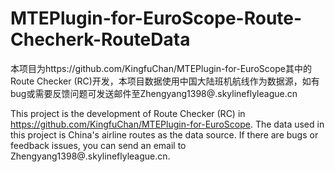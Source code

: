 # MTEPlugin-for-EuroScope-Route-Checherk-RouteData
本项目为https://github.com/KingfuChan/MTEPlugin-for-EuroScope其中的Route Checker (RC)开发，本项目数据使用中国大陆班机航线作为数据源，如有bug或需要反馈问题可发送邮件至Zhengyang1398@.skylineflyleague.cn

This project is the development of Route Checker (RC) in https://github.com/KingfuChan/MTEPlugin-for-EuroScope. The data used in this project is China's airline routes as the data source. If there are bugs or feedback issues, you can send an email to Zhengyang1398@.skylineflyleague.cn.
